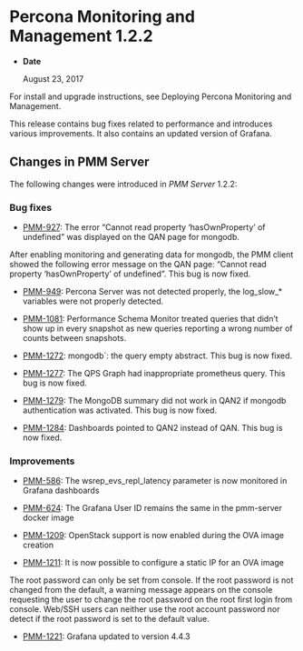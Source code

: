 # Percona Monitoring and Management 1.2.2


* **Date**

    August 23, 2017


For install and upgrade instructions, see Deploying Percona Monitoring and Management.

This release contains bug fixes related to performance and introduces
various improvements. It also contains an updated version of Grafana.

## Changes in PMM Server

The following changes were introduced in *PMM Server* 1.2.2:

### Bug fixes


* [PMM-927](https://jira.percona.com/browse/PMM-927): The error “Cannot read property ‘hasOwnProperty’ of
undefined” was displayed on the QAN page for mongodb.

After enabling monitoring and generating data for mongodb, the PMM client
showed the following error message on the QAN page: “Cannot read property
‘hasOwnProperty’ of undefined”. This bug is now fixed.


* [PMM-949](https://jira.percona.com/browse/PMM-949): Percona Server was not detected properly, the log_slow_\* variables were not properly detected.


* [PMM-1081](https://jira.percona.com/browse/PMM-1081): Performance Schema Monitor treated queries that
didn’t show up in every snapshot as new queries reporting a wrong
number of counts between snapshots.


* [PMM-1272](https://jira.percona.com/browse/PMM-1272): mongodb\`: the query empty abstract. This bug is now fixed.


* [PMM-1277](https://jira.percona.com/browse/PMM-1277): The QPS Graph had inappropriate prometheus query. This bug is now fixed.


* [PMM-1279](https://jira.percona.com/browse/PMM-1279): The MongoDB summary did not work in QAN2 if mongodb authentication was activated. This bug is now fixed.


* [PMM-1284](https://jira.percona.com/browse/PMM-1284): Dashboards pointed to QAN2 instead of QAN. This bug is now fixed.

### Improvements


* [PMM-586](https://jira.percona.com/browse/PMM-586): The wsrep_evs_repl_latency parameter is now monitored in Grafana dashboards


* [PMM-624](https://jira.percona.com/browse/PMM-624): The Grafana User ID remains the same in the pmm-server docker image


* [PMM-1209](https://jira.percona.com/browse/PMM-1209): OpenStack support is now enabled during the OVA image creation


* [PMM-1211](https://jira.percona.com/browse/PMM-1211): It is now possible to configure a static IP for an OVA image

The root password can only be set from console. If the root password
is not changed from the default, a warning message appears on the
console requesting the user to change the root password on the root
first login from console. Web/SSH users can neither use the root
account password nor detect if the root password is set to the
default value.


* [PMM-1221](https://jira.percona.com/browse/PMM-1221): Grafana updated to version 4.4.3
